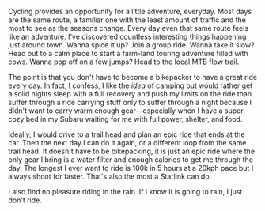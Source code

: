 Cycling provides an opportunity for a little adventure, everyday. Most days are the same route, a familiar one with the least amount of traffic and the most to see as the seasons change. Every day even that same route feels like an adventure. I've discovered countless interesting things happening just around town. Wanna spice it up? Join a group ride. Wanna take it slow? Head out to a calm place to start a farm-land touring adventure filled with cows. Wanna pop off on a few jumps? Head to the local MTB flow trail.

The point is that you don't have to become a bikepacker to have a great ride every day. In fact, I confess, I like the *idea* of camping but would rather get a solid nights sleep with a full recovery and push my limits on the ride than suffer through a ride carrying stuff only to suffer through a night because I didn't want to carry warm enough gear—especially when I have a super cozy bed in my Subaru waiting for me with full power, shelter, and food.

Ideally, I would drive to a trail head and plan an epic ride that ends at the car. Then the next day I can do it again, or a different loop from the same trail head. It doesn't have to be bikepacking, it is just an epic ride where the only gear I bring is a water filter and enough calories to get me through the day. The longest I ever want to ride is 100k in 5 hours at a 20kph pace but I always shoot for faster. That's also the most a Starlink can do.

I also find no pleasure riding in the rain. If I know it is going to rain, I just don't ride.